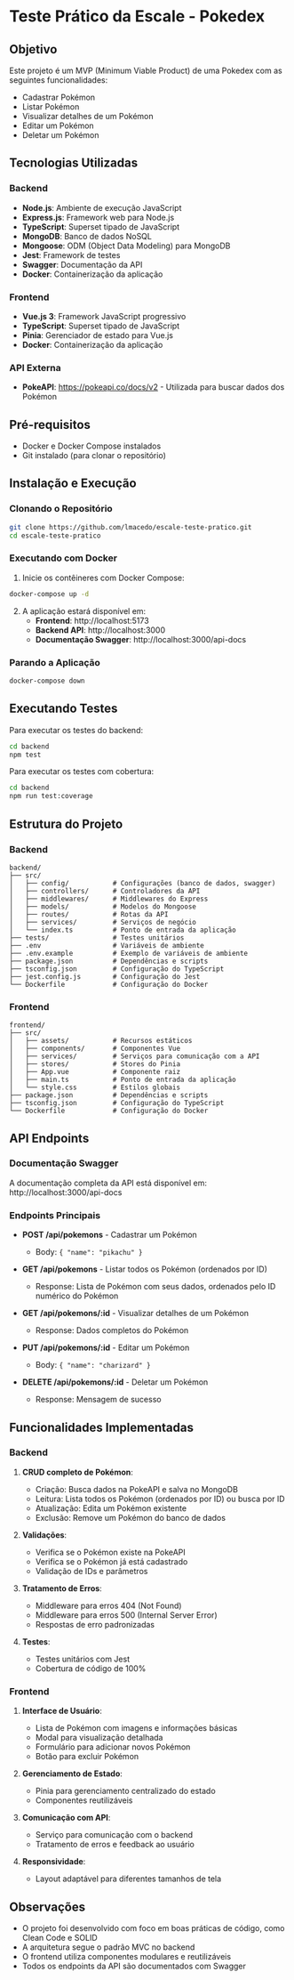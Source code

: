# Teste Prático da Escale - Pokedex

## Objetivo

Este projeto é um MVP (Minimum Viable Product) de uma Pokedex com as seguintes funcionalidades:

- Cadastrar Pokémon
- Listar Pokémon
- Visualizar detalhes de um Pokémon
- Editar um Pokémon
- Deletar um Pokémon

## Tecnologias Utilizadas

### Backend

- **Node.js**: Ambiente de execução JavaScript
- **Express.js**: Framework web para Node.js
- **TypeScript**: Superset tipado de JavaScript
- **MongoDB**: Banco de dados NoSQL
- **Mongoose**: ODM (Object Data Modeling) para MongoDB
- **Jest**: Framework de testes
- **Swagger**: Documentação da API
- **Docker**: Containerização da aplicação

### Frontend

- **Vue.js 3**: Framework JavaScript progressivo
- **TypeScript**: Superset tipado de JavaScript
- **Pinia**: Gerenciador de estado para Vue.js
- **Docker**: Containerização da aplicação

### API Externa

- **PokeAPI**: https://pokeapi.co/docs/v2 - Utilizada para buscar dados dos Pokémon

## Pré-requisitos

- Docker e Docker Compose instalados
- Git instalado (para clonar o repositório)

## Instalação e Execução

### Clonando o Repositório

```bash
git clone https://github.com/lmacedo/escale-teste-pratico.git
cd escale-teste-pratico
```

### Executando com Docker

1. Inicie os contêineres com Docker Compose:

```bash
docker-compose up -d
```

2. A aplicação estará disponível em:
   - **Frontend**: http://localhost:5173
   - **Backend API**: http://localhost:3000
   - **Documentação Swagger**: http://localhost:3000/api-docs

### Parando a Aplicação

```bash
docker-compose down
```

## Executando Testes

Para executar os testes do backend:

```bash
cd backend
npm test
```

Para executar os testes com cobertura:

```bash
cd backend
npm run test:coverage
```

## Estrutura do Projeto

### Backend

```
backend/
├── src/
│   ├── config/           # Configurações (banco de dados, swagger)
│   ├── controllers/      # Controladores da API
│   ├── middlewares/      # Middlewares do Express
│   ├── models/           # Modelos do Mongoose
│   ├── routes/           # Rotas da API
│   ├── services/         # Serviços de negócio
│   └── index.ts          # Ponto de entrada da aplicação
├── tests/                # Testes unitários
├── .env                  # Variáveis de ambiente
├── .env.example          # Exemplo de variáveis de ambiente
├── package.json          # Dependências e scripts
├── tsconfig.json         # Configuração do TypeScript
├── jest.config.js        # Configuração do Jest
└── Dockerfile            # Configuração do Docker
```

### Frontend

```
frontend/
├── src/
│   ├── assets/           # Recursos estáticos
│   ├── components/       # Componentes Vue
│   ├── services/         # Serviços para comunicação com a API
│   ├── stores/           # Stores do Pinia
│   ├── App.vue           # Componente raiz
│   ├── main.ts           # Ponto de entrada da aplicação
│   └── style.css         # Estilos globais
├── package.json          # Dependências e scripts
├── tsconfig.json         # Configuração do TypeScript
└── Dockerfile            # Configuração do Docker
```

## API Endpoints

### Documentação Swagger

A documentação completa da API está disponível em: http://localhost:3000/api-docs

### Endpoints Principais

- **POST /api/pokemons** - Cadastrar um Pokémon
  - Body: `{ "name": "pikachu" }`

- **GET /api/pokemons** - Listar todos os Pokémon (ordenados por ID)
  - Response: Lista de Pokémon com seus dados, ordenados pelo ID numérico do Pokémon

- **GET /api/pokemons/:id** - Visualizar detalhes de um Pokémon
  - Response: Dados completos do Pokémon

- **PUT /api/pokemons/:id** - Editar um Pokémon
  - Body: `{ "name": "charizard" }`

- **DELETE /api/pokemons/:id** - Deletar um Pokémon
  - Response: Mensagem de sucesso

## Funcionalidades Implementadas

### Backend

1. **CRUD completo de Pokémon**:
   - Criação: Busca dados na PokeAPI e salva no MongoDB
   - Leitura: Lista todos os Pokémon (ordenados por ID) ou busca por ID
   - Atualização: Edita um Pokémon existente
   - Exclusão: Remove um Pokémon do banco de dados

2. **Validações**:
   - Verifica se o Pokémon existe na PokeAPI
   - Verifica se o Pokémon já está cadastrado
   - Validação de IDs e parâmetros

3. **Tratamento de Erros**:
   - Middleware para erros 404 (Not Found)
   - Middleware para erros 500 (Internal Server Error)
   - Respostas de erro padronizadas

4. **Testes**:
   - Testes unitários com Jest
   - Cobertura de código de 100%

### Frontend

1. **Interface de Usuário**:
   - Lista de Pokémon com imagens e informações básicas
   - Modal para visualização detalhada
   - Formulário para adicionar novos Pokémon
   - Botão para excluir Pokémon

2. **Gerenciamento de Estado**:
   - Pinia para gerenciamento centralizado do estado
   - Componentes reutilizáveis

3. **Comunicação com API**:
   - Serviço para comunicação com o backend
   - Tratamento de erros e feedback ao usuário

4. **Responsividade**:
   - Layout adaptável para diferentes tamanhos de tela

## Observações

- O projeto foi desenvolvido com foco em boas práticas de código, como Clean Code e SOLID
- A arquitetura segue o padrão MVC no backend
- O frontend utiliza componentes modulares e reutilizáveis
- Todos os endpoints da API são documentados com Swagger
